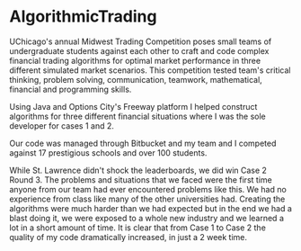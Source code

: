 # AlgorithmicTrading

UChicago's annual Midwest Trading Competition poses small teams of undergraduate students against each other to craft and code complex financial trading algorithms for optimal market performance in three different simulated market scenarios. This competition tested team's critical thinking, problem solving, communication, teamwork, mathematical, financial and programming skills. 

Using Java and Options City's Freeway platform I helped construct algorithms for three different financial situations where I was the sole developer for cases 1 and 2. 

Our code was managed through Bitbucket and my team and I competed against 17 prestigious schools and over 100 students. 

While St. Lawrence didn't shock the leaderboards, we did win Case 2 Round 3. The problems and situations that we faced were the first time anyone from our team had ever encountered problems like this. We had no experience from class like many of the other universities had. Creating the algorithms were much harder than we had expected but in the end we had a blast doing it, we were exposed to a whole new industry and we learned a lot in a short amount of time. It is clear that from Case 1 to Case 2 the quality of my code dramatically increased, in just a 2 week time. 